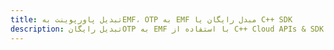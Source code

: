 ---title: تبدیل پاورپوینت بهEMF، OTP به EMF مبدل رایگان یا C++ SDKdescription: تبدیل رایگانOTP به EMF با استفاده از C++ Cloud APIs & SDK. همچنین اسناد Microsoft PowerPoint را در Cloud ایجاد، ویرایش و رندر کنید.---